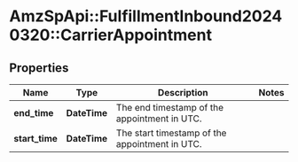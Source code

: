 # AmzSpApi::FulfillmentInbound20240320::CarrierAppointment

## Properties
Name | Type | Description | Notes
------------ | ------------- | ------------- | -------------
**end_time** | **DateTime** | The end timestamp of the appointment in UTC. | 
**start_time** | **DateTime** | The start timestamp of the appointment in UTC. | 


